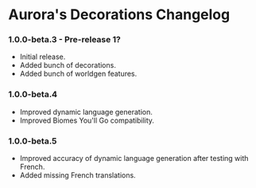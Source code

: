 # Aurora's Decorations Changelog

### 1.0.0-beta.3 - Pre-release 1?

- Initial release.
- Added bunch of decorations.
- Added bunch of worldgen features.

### 1.0.0-beta.4

- Improved dynamic language generation.
- Improved Biomes You'll Go compatibility.

### 1.0.0-beta.5

- Improved accuracy of dynamic language generation after testing with French.
- Added missing French translations.
